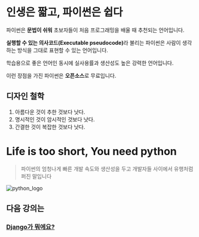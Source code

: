 # 인생은 짧고, 파이썬은 쉽다

파이썬은 <strong>문법이 쉬워</strong> 초보자들이 처음 프로그래밍을 배울 때 추천되는 언어입니다.

<strong>실행할 수 있는 의사코드(Executable pseudocode)</strong>라 불리는 파이썬은 
사람이 생각하는 방식을 그대로 표현할 수 있는 언어입니다. 

학습용으로 좋은 언어인 동시에 실사용률과 생산성도 높은 강력한 언어입니다.

이런 장점을 가진 파이썬은 <strong>오픈소스</strong>로 무료입니다.

## 디자인 철학
1. 아름다운 것이 추한 것보다 낫다.
2. 명시적인 것이 암시적인 것보다 낫다.
3. 간결한 것이 복잡한 것보다 낫다.


# Life is too short, You need python
> 파이썬의 엄청나게 빠른 개발 속도와 생산성을 두고 개발자들 사이에서 유행처럼 퍼진 말입니다

![python_logo](https://www.python.org/static/community_logos/python-logo-master-v3-TM.png)

## 다음 강의는
### [Django가 뭐에요?](https://github.com/haedal-with-knu/djangoBootcamp/blob/master/intro/whatIsDjango.md)
